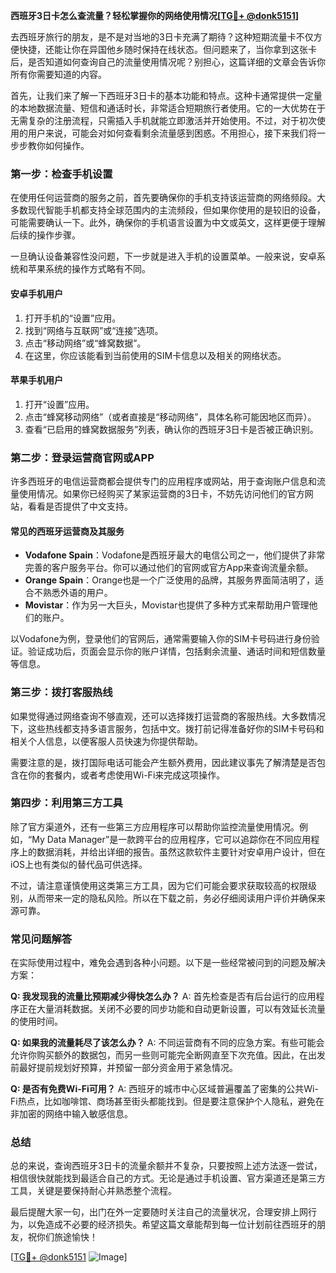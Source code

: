 **西班牙3日卡怎么查流量？轻松掌握你的网络使用情况[[TG💪+ @donk5151](https://t.me/s/donk5151)]**

去西班牙旅行的朋友，是不是对当地的3日卡充满了期待？这种短期流量卡不仅方便快捷，还能让你在异国他乡随时保持在线状态。但问题来了，当你拿到这张卡后，是否知道如何查询自己的流量使用情况呢？别担心，这篇详细的文章会告诉你所有你需要知道的内容。

首先，让我们来了解一下西班牙3日卡的基本功能和特点。这种卡通常提供一定量的本地数据流量、短信和通话时长，非常适合短期旅行者使用。它的一大优势在于无需复杂的注册流程，只需插入手机就能立即激活并开始使用。不过，对于初次使用的用户来说，可能会对如何查看剩余流量感到困惑。不用担心，接下来我们将一步步教你如何操作。

### **第一步：检查手机设置**

在使用任何运营商的服务之前，首先要确保你的手机支持该运营商的网络频段。大多数现代智能手机都支持全球范围内的主流频段，但如果你使用的是较旧的设备，可能需要确认一下。此外，确保你的手机语言设置为中文或英文，这样更便于理解后续的操作步骤。

一旦确认设备兼容性没问题，下一步就是进入手机的设置菜单。一般来说，安卓系统和苹果系统的操作方式略有不同。

#### **安卓手机用户**
1. 打开手机的“设置”应用。
2. 找到“网络与互联网”或“连接”选项。
3. 点击“移动网络”或“蜂窝数据”。
4. 在这里，你应该能看到当前使用的SIM卡信息以及相关的网络状态。

#### **苹果手机用户**
1. 打开“设置”应用。
2. 点击“蜂窝移动网络”（或者直接是“移动网络”，具体名称可能因地区而异）。
3. 查看“已启用的蜂窝数据服务”列表，确认你的西班牙3日卡是否被正确识别。

### **第二步：登录运营商官网或APP**

许多西班牙的电信运营商都会提供专门的应用程序或网站，用于查询账户信息和流量使用情况。如果你已经购买了某家运营商的3日卡，不妨先访问他们的官方网站，看看是否提供了中文支持。

#### **常见的西班牙运营商及其服务**
- **Vodafone Spain**：Vodafone是西班牙最大的电信公司之一，他们提供了非常完善的客户服务平台。你可以通过他们的官网或官方App来查询流量余额。
- **Orange Spain**：Orange也是一个广泛使用的品牌，其服务界面简洁明了，适合不熟悉外语的用户。
- **Movistar**：作为另一大巨头，Movistar也提供了多种方式来帮助用户管理他们的账户。

以Vodafone为例，登录他们的官网后，通常需要输入你的SIM卡号码进行身份验证。验证成功后，页面会显示你的账户详情，包括剩余流量、通话时间和短信数量等信息。

### **第三步：拨打客服热线**

如果觉得通过网络查询不够直观，还可以选择拨打运营商的客服热线。大多数情况下，这些热线都支持多语言服务，包括中文。拨打前记得准备好你的SIM卡号码和相关个人信息，以便客服人员快速为你提供帮助。

需要注意的是，拨打国际电话可能会产生额外费用，因此建议事先了解清楚是否包含在你的套餐内，或者考虑使用Wi-Fi来完成这项操作。

### **第四步：利用第三方工具**

除了官方渠道外，还有一些第三方应用程序可以帮助你监控流量使用情况。例如，“My Data Manager”是一款跨平台的应用程序，它可以追踪你在不同应用程序上的数据消耗，并给出详细的报告。虽然这款软件主要针对安卓用户设计，但在iOS上也有类似的替代品可供选择。

不过，请注意谨慎使用这类第三方工具，因为它们可能会要求获取较高的权限级别，从而带来一定的隐私风险。所以在下载之前，务必仔细阅读用户评价并确保来源可靠。

### **常见问题解答**

在实际使用过程中，难免会遇到各种小问题。以下是一些经常被问到的问题及解决方案：

**Q: 我发现我的流量比预期减少得快怎么办？**
A: 首先检查是否有后台运行的应用程序正在大量消耗数据。关闭不必要的同步功能和自动更新设置，可以有效延长流量的使用时间。

**Q: 如果我的流量耗尽了该怎么办？**
A: 不同运营商有不同的应急方案。有些可能会允许你购买额外的数据包，而另一些则可能完全断网直至下次充值。因此，在出发前最好提前规划好预算，并预留一部分资金用于紧急情况。

**Q: 是否有免费Wi-Fi可用？**
A: 西班牙的城市中心区域普遍覆盖了密集的公共Wi-Fi热点，比如咖啡馆、商场甚至街头都能找到。但是要注意保护个人隐私，避免在非加密的网络中输入敏感信息。

### **总结**

总的来说，查询西班牙3日卡的流量余额并不复杂，只要按照上述方法逐一尝试，相信很快就能找到最适合自己的方式。无论是通过手机设置、官方渠道还是第三方工具，关键是要保持耐心并熟悉整个流程。

最后提醒大家一句，出门在外一定要随时关注自己的流量状况，合理安排上网行为，以免造成不必要的经济损失。希望这篇文章能帮到每一位计划前往西班牙的朋友，祝你们旅途愉快！

[[TG💪+ @donk5151](https://t.me/s/donk5151) ![Image](https://i.postimg.cc/rwNCRYN7/Snipaste-2025-04-30-17-27-05.png)]
